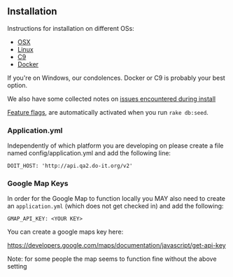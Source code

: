## Installation

Instructions for installation on different OSs:

* [OSX](installation/osx.md)
* [Linux](installation/linux.md)
* [C9](installation/c9.md)
* [Docker](installation/Developing-With-Docker.md)

If you're on Windows, our condolences. Docker or C9 is probably your best option.

We also have some collected notes on [issues encountered during install](installation/issues.md)

[Feature flags](https://github.com/AgileVentures/LocalSupport/wiki/Feature-flags), are automatically activated when you run ```rake db:seed```.

### Application.yml

Independently of which platform you are developing on please create a file named config/application.yml and add the following line:

```
DOIT_HOST: 'http://api.qa2.do-it.org/v2'
```

### Google Map Keys

In order for the Google Map to function locally you MAY also need to create an `application.yml` (which does not get checked in) and add the following:

```
GMAP_API_KEY: <YOUR KEY>
```

You can create a google maps key here:

https://developers.google.com/maps/documentation/javascript/get-api-key

Note: for some people the map seems to function fine without the above setting
